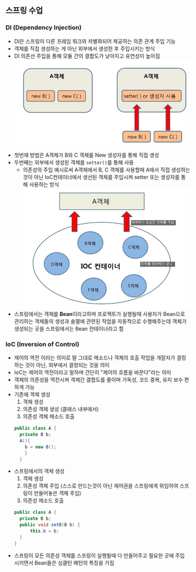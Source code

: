 ## 스프링 수업
### DI (Dependency Injection)
- DI은 스프링이 다른 프레임 워크와 차별화되어 제공하는 의존 관계 주입 기능
- 객체를 직접 생성하는 게 아닌 외부에서 생성한 후 주입시키는 방식
- DI 의존선 주입을 통해 모듈 간의 결합도가 낮아지고 유연성이 높아짐
![DI](./img/DI.png)
- 첫번재 방법은 A객체가 B와 C 객체를 New 생성자를 통해 직접 생성
- 두번째는 외부에서 생성된 객체를 `setter()`를 통해 사용
  - 의존성의 주입 예시로써 A객체에서 B, C 객체를 사용할때 A에서 직접 생성하는 것이 아닌 IoC컨테이너에서 생선된 객체를 주입시켜 setter 또는 생성자를 통해 사용하는 방식
  ![IOC](./img/IOC.png)
- 스프링에서는 객체를 **Bean**이라고하며 프로젝트가 실행될때 사용자가 Bean으로 관리하는 객체들의 생성과 솔멸에 관련된 작업을 자동적으로 수행해주는데 객체가 생성되는 곳을 스프링에서는 Bean 컨테이너라고 함

### IoC (Inversion of Control)
- 제어의 역전 이라는 의미로 말 그대로 메소드나 객체의 호출 작업을 개잘자가 결정하는 것이 아닌, 외부에서 결정되는 것을 의미
- IoC는 제어의 역전이라고 말하며 간단히 "제어의 흐름을 바꾼다"라는 의미
- 객체의 의존성을 역전시켜 객체간 결합도를 줄이며 가독성, 코드 중복, 유지 보수 편하게 가능
- 기존에 객체 생성
  1. 객체 생성
  2. 의존성 객체 생성
    (클래스 내부에서)
  3. 의존성 객체 메소드 호출
  ```java
  public class A {
    private B b;
    A(){
      b = new B();
      }
    }
  ```
- 스프링에서의 객체 생성
  1. 객체 생성
  2. 의존성 객체 주입
    (스스로 만드는것이 아닌 제어권을 스프링에게 위임하여 스프링이 만들어놓은 객체 주입)
  3. 의존성 메소드 호출
    ```java
  public class A {
      private B b;
      public void setB(B b) {
          this.b = b;
      }
    }
  ```
- 스프링이 모든 의존성 객체를 스프링이 실행될때 다 만들어주고 필요한 곳에 주입 시키면서 Bean들은 싱클턴 패턴의 특징을 가짐
